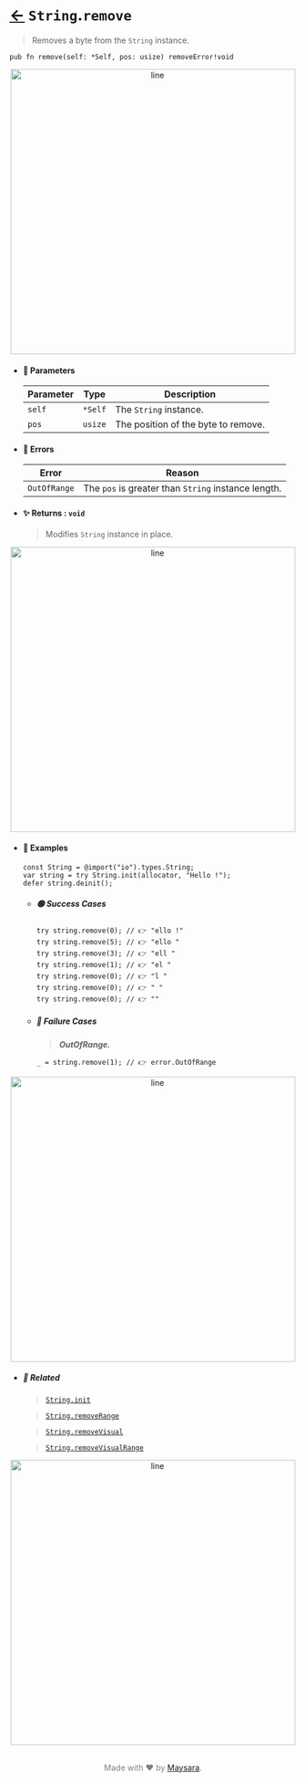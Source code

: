 # [←](../String.md) `String`.`remove`

> Removes a byte from the `String` instance.

```zig
pub fn remove(self: *Self, pos: usize) removeError!void
```


<div align="center">
<img src="https://raw.githubusercontent.com/Super-ZIG/io/refs/heads/main/dist/img/md/line.png" alt="line" style="width:500px;"/>
</div>

- #### 🧩 Parameters

    | Parameter | Type    | Description                         |
    | --------- | ------- | ----------------------------------- |
    | `self`    | `*Self` | The `String` instance.              |
    | `pos`     | `usize` | The position of the byte to remove. |

- #### 🚫 Errors

    | Error        | Reason                                              |
    | ------------ | --------------------------------------------------- |
    | `OutOfRange` | The `pos` is greater than `String` instance length. |

- #### ✨ Returns : `void`

    > Modifies `String` instance in place.

<div align="center">
<img src="https://raw.githubusercontent.com/Super-ZIG/io/refs/heads/main/dist/img/md/line.png" alt="line" style="width:500px;"/>
</div>

- #### 🧪 Examples

    ```zig
    const String = @import("io").types.String;
    var string = try String.init(allocator, "Hello !");
    defer string.deinit();
    ```

    - ##### 🟢 Success Cases

        ```zig
        try string.remove(0); // 👉 "ello !"
        try string.remove(5); // 👉 "ello "
        try string.remove(3); // 👉 "ell "
        try string.remove(1); // 👉 "el "
        try string.remove(0); // 👉 "l "
        try string.remove(0); // 👉 " "
        try string.remove(0); // 👉 ""
        ```

    - ##### 🔴 Failure Cases

        > **_OutOfRange._**

        ```zig
        _ = string.remove(1); // 👉 error.OutOfRange
        ```

<div align="center">
<img src="https://raw.githubusercontent.com/Super-ZIG/io/refs/heads/main/dist/img/md/line.png" alt="line" style="width:500px;"/>
</div>

- ##### 🔗 Related

  > [`String.init`](./init.md)

  > [`String.removeRange`](./removeRange.md)

  > [`String.removeVisual`](./removeVisual.md)

  > [`String.removeVisualRange`](./removeVisualRange.md)

<div align="center">
<img src="https://raw.githubusercontent.com/Super-ZIG/io/refs/heads/main/dist/img/md/line.png" alt="line" style="width:500px;"/>
</div>

<p align="center" style="color:grey;"><br />Made with ❤️ by <a href="http://github.com/maysara-elshewehy" target="blank">Maysara</a>.</p>